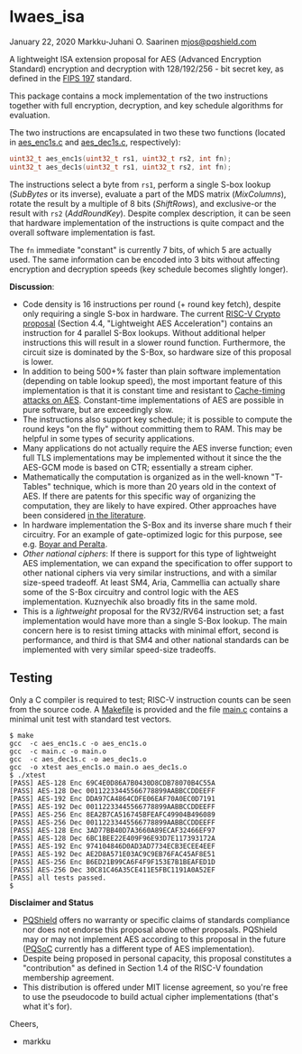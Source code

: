 # lwaes_isa

January 22, 2020  Markku-Juhani O. Saarinen <mjos@pqshield.com>

A lightweight ISA extension proposal for AES (Advanced Encryption Standard)
encryption and decryption with 128/192/256 - bit secret key, as defined in
the [FIPS 197](https://doi.org/10.6028/NIST.FIPS.197) standard.

This package contains a mock implementation of the two instructions together
with full encryption, decryption, and key schedule algorithms for evaluation.

The two instructions are encapsulated in two these two functions
(located in [aes_enc1s.c](aes_enc1s.c) and [aes_dec1s.c](aes_dec1s.c), 
respectively):
```C
uint32_t aes_enc1s(uint32_t rs1, uint32_t rs2, int fn);
uint32_t aes_dec1s(uint32_t rs1, uint32_t rs2, int fn);
```

The instructions select a byte from `rs1`, perform a single S-box
lookup (*SubBytes* or its inverse), evaluate a part of the MDS matrix
(*MixColumns*), rotate the result by a multiple of 8 bits (*ShiftRows*),
and exclusive-or the result with `rs2` (*AddRoundKey*). Despite complex
description, it can be seen that hardware implementation of the instructions
is quite compact and the overall software implementation is fast.

The `fn` immediate "constant" is currently 7 bits, of which 5 are actually
used. The same information can be encoded into 3 bits without affecting
encryption and decryption speeds (key schedule becomes slightly longer).

**Discussion**:
*   Code density is 16 instructions per round (+ round key fetch), despite
    only requiring a single S-box in hardware. The current
    [RISC-V Crypto proposal](https://github.com/scarv/riscv-crypto)
    (Section 4.4, "Lightweight AES Acceleration") contains an instruction for
    4 parallel S-Box lookups. Without additional helper instructions this
    will result in a slower round function. Furthermore, the circuit size is
    dominated by the S-Box, so hardware size of this proposal is lower.
*   In addition to being 500+% faster than plain software implementation
    (depending on table lookup speed), the most important feature of this
    implementation is that it is constant time and resistant to
    [Cache-timing attacks on AES](http://cr.yp.to/antiforgery/cachetiming-20050414.pdf).
    Constant-time implementations of AES are possible in pure software, but
    are exceedingly slow.
*   The instructions also support key schedule; it is possible to compute
    the round keys "on the fly" without committing them to RAM. This may be
    helpful in some types of security applications.
*   Many applications do not actually require the AES inverse function;
    even full TLS implementations may be implemented without it since the
    the AES-GCM mode is based on CTR; essentially a stream cipher.
*   Mathematically the computation is organized as in the well-known
    "T-Tables" technique, which is more than 20 years old in the context of
    AES. If there are patents for this specific way of organizing the
    computation, they are likely to have expired.
    Other approaches have been considered
    [in the literature](https://iacr.org/archive/ches2006/22/22.pdf).
*   In hardware implementation the S-Box and its inverse share much f their 
    circuitry. For an example of gate-optimized logic for this purpose, 
    see e.g. [Boyar and Peralta](https://eprint.iacr.org/2011/332.pdf).
*   *Other national ciphers*: If there is support for this type of
    lightweight AES implementation, we can expand the specification to
    offer support to other national ciphers via very similar instructions, 
    and with a similar size-speed tradeoff. At least SM4, Aria, Cammellia can 
    actually share some of the S-Box circuitry and control logic with the AES
    implementation. Kuznyechik also broadly fits in the same mold.
*   This is a *lightweight* proposal for the RV32/RV64 instruction set; a fast
    implementation would have more than a single S-Box lookup. The main
    concern here is to resist timing attacks with minimal effort, second is
    performance, and third is that SM4 and other national standards can be
	implemented with very similar speed-size tradeoffs.

## Testing

Only a C compiler is required to test; RISC-V instruction counts can be
seen from the source code. A [Makefile](Makefile) is provided and the file 
[main.c](main.c) contains a minimal unit test with standard test vectors.

```console
$ make
gcc  -c aes_enc1s.c -o aes_enc1s.o
gcc  -c main.c -o main.o
gcc  -c aes_dec1s.c -o aes_dec1s.o
gcc  -o xtest aes_enc1s.o main.o aes_dec1s.o
$ ./xtest
[PASS] AES-128 Enc 69C4E0D86A7B0430D8CDB78070B4C55A
[PASS] AES-128 Dec 00112233445566778899AABBCCDDEEFF
[PASS] AES-192 Enc DDA97CA4864CDFE06EAF70A0EC0D7191
[PASS] AES-192 Dec 00112233445566778899AABBCCDDEEFF
[PASS] AES-256 Enc 8EA2B7CA516745BFEAFC49904B496089
[PASS] AES-256 Dec 00112233445566778899AABBCCDDEEFF
[PASS] AES-128 Enc 3AD77BB40D7A3660A89ECAF32466EF97
[PASS] AES-128 Dec 6BC1BEE22E409F96E93D7E117393172A
[PASS] AES-192 Enc 974104846D0AD3AD7734ECB3ECEE4EEF
[PASS] AES-192 Dec AE2D8A571E03AC9C9EB76FAC45AF8E51
[PASS] AES-256 Enc B6ED21B99CA6F4F9F153E7B1BEAFED1D
[PASS] AES-256 Dec 30C81C46A35CE411E5FBC1191A0A52EF
[PASS] all tests passed.
$
```

**Disclaimer and Status**

*   [PQShield](https://pqshield.com) offers no warranty or specific claims of
    standards compliance nor does not endorse this proposal above other
    proposals. PQShield may or may not implement AES according to this
    proposal in the future ([PQSoC](https://pqsoc.com) currently has a
    different type of AES implementation).
*   Despite being proposed in personal capacity, this proposal
    constitutes a "contribution" as defined in Section 1.4 of the
    RISC-V foundation membership agreement.
*   This distribution is offered under MIT license agreement, so you're free
    to use the pseudocode to build actual cipher implementations (that's 
    what it's for).

Cheers,
- markku

